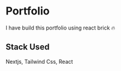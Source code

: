 # Portfolio
I have build this portfolio using react brick 🔥
## Stack Used
Nextjs, Tailwind Css, React

